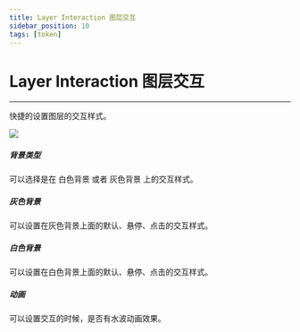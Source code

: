 ```yaml
---
title: Layer Interaction 图层交互
sidebar_position: 10
tags: [token]
---
```


# Layer Interaction 图层交互

---

快捷的设置图层的交互样式。

![](http://ssy-design.oss-cn-shenzhen.aliyuncs.com/images/ixd/patches/interaction.png)

##### 背景类型

可以选择是在 白色背景 或者 灰色背景 上的交互样式。

##### 灰色背景

可以设置在灰色背景上面的默认、悬停、点击的交互样式。

##### 白色背景

可以设置在白色背景上面的默认、悬停、点击的交互样式。

##### 动画

可以设置交互的时候，是否有水波动画效果。
